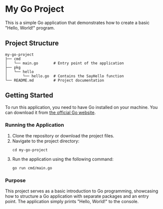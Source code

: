 # My Go Project

This is a simple Go application that demonstrates how to create a basic "Hello, World!" program.

## Project Structure

```
my-go-project
├── cmd
│   └── main.go       # Entry point of the application
├── pkg
│   └── hello
│       └── hello.go  # Contains the SayHello function
└── README.md         # Project documentation
```

## Getting Started

To run this application, you need to have Go installed on your machine. You can download it from [the official Go website](https://golang.org/dl/).

### Running the Application

1. Clone the repository or download the project files.
2. Navigate to the project directory:
   ```
   cd my-go-project
   ```
3. Run the application using the following command:
   ```
   go run cmd/main.go
   ```

### Purpose

This project serves as a basic introduction to Go programming, showcasing how to structure a Go application with separate packages and an entry point. The application simply prints "Hello, World!" to the console.